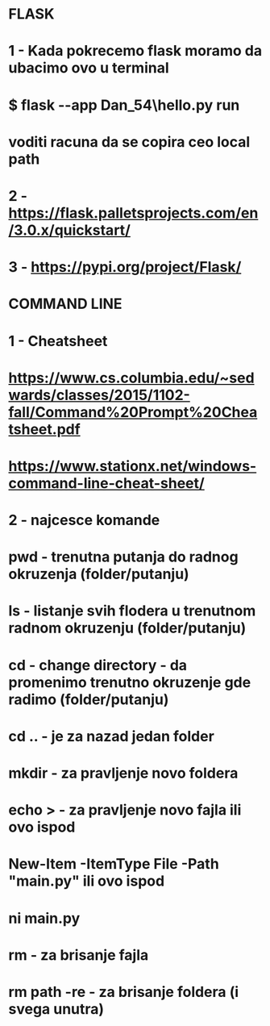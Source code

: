 # FLASK
# 1 - Kada pokrecemo flask moramo da ubacimo ovo u terminal
# $ flask --app Dan_54\hello.py run
# voditi racuna da se copira ceo local path

# 2 - https://flask.palletsprojects.com/en/3.0.x/quickstart/

# 3 - https://pypi.org/project/Flask/

# COMMAND LINE
# 1 - Cheatsheet
# https://www.cs.columbia.edu/~sedwards/classes/2015/1102-fall/Command%20Prompt%20Cheatsheet.pdf
# https://www.stationx.net/windows-command-line-cheat-sheet/

# 2 - najcesce komande
# pwd - trenutna putanja do radnog okruzenja (folder/putanju)
# ls - listanje svih flodera u trenutnom radnom okruzenju (folder/putanju)
# cd - change directory - da promenimo trenutno okruzenje gde radimo (folder/putanju)
# cd .. - je za nazad jedan folder
# mkdir - za pravljenje novo foldera
# echo >  - za pravljenje novo fajla ili ovo ispod
# New-Item -ItemType File -Path "main.py" ili ovo ispod
# ni main.py
# rm - za brisanje fajla
# rm path -re - za brisanje foldera (i svega unutra)

